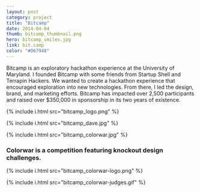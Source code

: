 ```yaml
---
layout: post
category: project
title: "Bitcamp"
date: 2014-04-04
thumb: bitcamp_thumbnail.png
hero: bitcamp_smiles.jpg
link: bit.camp
color: "#D67948"
---
```


Bitcamp is an exploratory hackathon experience at the University of Maryland. I founded Bitcamp with some friends from Startup Shell and Terrapin Hackers. We wanted to create a hackathon experience that encouraged exploration into new technologies. From there, I led the design, brand, and marketing efforts. Bitcamp has impacted over 2,500 participants and raised over $350,000 in sponsorship in its two years of existence.

{% include i.html src="bitcamp_logo.png" %}

{% include i.html src="bitcamp_dave.jpg" %}

{% include i.html src="bitcamp_colorwar.jpg" %}

### Colorwar is a competition featuring knockout design challenges.

{% include i.html src="bitcamp_colorwar-logo.png" %}

{% include i.html src="bitcamp_colorwar-judges.gif" %}
